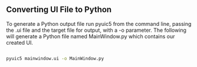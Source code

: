 ## Converting UI File to Python

To generate a Python output file run pyuic5 from the command line, passing the .ui file and the target file for output, with a -o parameter. The following will generate a Python file named MainWindow.py which contains our created UI.


```bash 

pyuic5 mainwindow.ui -o MainWindow.py

```